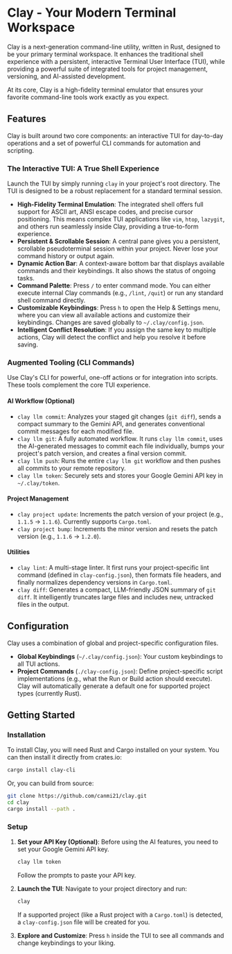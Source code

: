 # Clay - Your Modern Terminal Workspace

Clay is a next-generation command-line utility, written in Rust, designed to be your primary terminal workspace. It enhances the traditional shell experience with a persistent, interactive Terminal User Interface (TUI), while providing a powerful suite of integrated tools for project management, versioning, and AI-assisted development.

At its core, Clay is a high-fidelity terminal emulator that ensures your favorite command-line tools work exactly as you expect.

## Features

Clay is built around two core components: an interactive TUI for day-to-day operations and a set of powerful CLI commands for automation and scripting.

### The Interactive TUI: A True Shell Experience

Launch the TUI by simply running `clay` in your project's root directory. The TUI is designed to be a robust replacement for a standard terminal session.

- **High-Fidelity Terminal Emulation**: The integrated shell offers full support for ASCII art, ANSI escape codes, and precise cursor positioning. This means complex TUI applications like `vim`, `htop`, `lazygit`, and others run seamlessly inside Clay, providing a true-to-form experience.
- **Persistent & Scrollable Session**: A central pane gives you a persistent, scrollable pseudoterminal session within your project. Never lose your command history or output again.
- **Dynamic Action Bar**: A context-aware bottom bar that displays available commands and their keybindings. It also shows the status of ongoing tasks.
- **Command Palette**: Press `/` to enter command mode. You can either execute internal Clay commands (e.g., `/lint`, `/quit`) or run any standard shell command directly.
- **Customizable Keybindings**: Press `h` to open the Help & Settings menu, where you can view all available actions and customize their keybindings. Changes are saved globally to `~/.clay/config.json`.
- **Intelligent Conflict Resolution**: If you assign the same key to multiple actions, Clay will detect the conflict and help you resolve it before saving.

### Augmented Tooling (CLI Commands)

Use Clay's CLI for powerful, one-off actions or for integration into scripts. These tools complement the core TUI experience.

#### AI Workflow (Optional)

- `clay llm commit`: Analyzes your staged git changes (`git diff`), sends a compact summary to the Gemini API, and generates conventional commit messages for each modified file.
- `clay llm git`: A fully automated workflow. It runs `clay llm commit`, uses the AI-generated messages to commit each file individually, bumps your project's patch version, and creates a final version commit.
- `clay llm push`: Runs the entire `clay llm git` workflow and then pushes all commits to your remote repository.
- `clay llm token`: Securely sets and stores your Google Gemini API key in `~/.clay/token`.

#### Project Management

- `clay project update`: Increments the patch version of your project (e.g., `1.1.5` -> `1.1.6`). Currently supports `Cargo.toml`.
- `clay project bump`: Increments the minor version and resets the patch version (e.g., `1.1.6` -> `1.2.0`).

#### Utilities

- `clay lint`: A multi-stage linter. It first runs your project-specific lint command (defined in `clay-config.json`), then formats file headers, and finally normalizes dependency versions in `Cargo.toml`.
- `clay diff`: Generates a compact, LLM-friendly JSON summary of `git diff`. It intelligently truncates large files and includes new, untracked files in the output.

## Configuration

Clay uses a combination of global and project-specific configuration files.

- **Global Keybindings** (`~/.clay/config.json`): Your custom keybindings to all TUI actions.
- **Project Commands** (`./clay-config.json`): Define project-specific script implementations (e.g., what the Run or Build action should execute). Clay will automatically generate a default one for supported project types (currently Rust).

## Getting Started

### Installation

To install Clay, you will need Rust and Cargo installed on your system. You can then install it directly from crates.io:

```bash
cargo install clay-cli
```

Or, you can build from source:

```bash
git clone https://github.com/canmi21/clay.git
cd clay
cargo install --path .
```

### Setup

1. **Set your API Key (Optional)**: Before using the AI features, you need to set your Google Gemini API key.

   ```bash
   clay llm token
   ```

   Follow the prompts to paste your API key.

2. **Launch the TUI**: Navigate to your project directory and run:

   ```bash
   clay
   ```

   If a supported project (like a Rust project with a `Cargo.toml`) is detected, a `clay-config.json` file will be created for you.

3. **Explore and Customize**: Press `h` inside the TUI to see all commands and change keybindings to your liking.